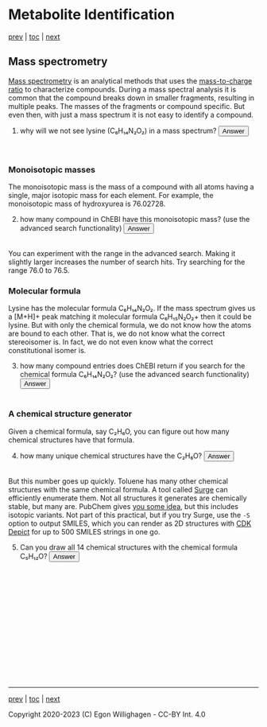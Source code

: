 # Metabolite Identification

[prev](./databases.md) | [toc](./README.md) | [next](omics.md)

<script>
  function toggleAnswer(id) {
  var answer = document.getElementById(id);
  if (answer.style.visibility === "hidden" ||
      answer.style.visibility === "none") {
    answer.style.visibility = "visible";
  } else {
    answer.style.visibility = "hidden";
  }
}
</script>

## Mass spectrometry

[Mass spectrometry](https://en.wikipedia.org/wiki/Mass_spectrometry) is an analytical
methods that uses the [mass-to-charge ratio](https://en.wikipedia.org/wiki/Mass_spectrometry)
to characterize compounds. During a mass spectral analysis it is common that
the compound breaks down in smaller fragments, resulting in multiple peaks. The masses
of the fragments or compound specific. But even then, with just a mass spectrum
it is not easy to identify a compound.

1. why will we not see lysine (C₆H₁₄N₂O₂) in a mass spectrum? <button onclick="toggleAnswer('q1')">Answer</button><span id="q1" style="visibility: hidden"> Because it is not charged. However, we can see its protonated and deprotoned counterparts.</span>

### Monoisotopic masses

The monoisotopic mass is the mass of a compound with all atoms having a single,
major isotopic mass for each element. For example, the monoisotopic mass of
hydroxyurea is 76.02728.

2. how many compound in ChEBI have this monoisotopic mass? (use the advanced search functionality) <button onclick="toggleAnswer('q2')">Answer</button><span id="q2" style="visibility: hidden"> Two: CHEBI:38662 and CHEBI:44423</span>

You can experiment with the range in the advanced search. Making it slightly larger
increases the number of search hits. Try searching for the range 76.0 to 76.5.

### Molecular formula

Lysine has the molecular formula C₆H₁₄N₂O₂. If the mass spectrum gives us a [M+H]+ peak
matching it molecular formula C₆H₁₅N₂O₂+ then it could be lysine. But with only the
chemical formula, we do not know how the atoms are bound to each other. That is, we
do not know what the correct stereoisomer is. In fact, we do not even know what the
correct constitutional isomer is.

3. how many compound entries does ChEBI return if you search for the chemical formula C₆H₁₄N₂O₂? (use the advanced search functionality) <button onclick="toggleAnswer('q3')">Answer</button><span id="q3" style="visibility: hidden"> ChEBI lists 30116 entries with this chemical formula (at the time of writing)</span>

### A chemical structure generator

Given a chemical formula, say C₂H₆O, you can figure out how many chemical structures have that formula.

4. how many unique chemical structures have the C₂H₆O? <button onclick="toggleAnswer('q3')">Answer</button><span id="q3" style="visibility: hidden"> two: ethanol and methoxymethane</span>

But this number goes up quickly. Toluene has many other chemical structures with the same
chemical formula. A tool called [Surge](https://github.com/StructureGenerator/surge) can efficiently
enumerate them. Not all structures it generates are chemically stable, but many are. PubChem gives
[you some idea](https://pubchem.ncbi.nlm.nih.gov/#query=C7H8), but this includes isotopic variants.
Not part of this practical, but if you try Surge, use the `-S` option to output SMILES, which
you can render as 2D structures with [CDK Depict](https://www.simolecule.com/cdkdepict/depict.html)
for up to 500 SMILES strings in one go.

5. Can you draw all 14 chemical structures with the chemical formula C₅H₁₂O? <button onclick="toggleAnswer('q3')">Answer</button><span id="q3" style="visibility: hidden"> the full list of SMILES is: <br />
CC(OC)(C)C <br />
CC(CC)(O)C <br />
CC(CO)(C)C <br />
CCOC(C)C <br />
OCCC(C)C <br />
CCCC(O)C <br />
COCC(C)C <br />
CC(C)C(O)C <br />
CC(CC)OC <br />
OC(CC)CC <br />
CC(CC)CO <br />
CCCCCO <br />
COCCCC <br />
CCCOCC <br />
</span>



---

[prev](./databases.md) | [toc](./README.md) | [next](omics.md)

Copyright 2020-2023 (C) Egon Willighagen - CC-BY Int. 4.0
